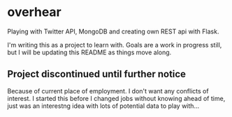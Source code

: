 # overhear
Playing with Twitter API, MongoDB and creating own REST api  with Flask.

I'm writing this as a project to learn with.  Goals are a work
in progress still, but I will be updating this README as things
move along.

## Project discontinued until further notice 

Because of current place of employment.  I don't want any conflicts of interest.  I started this before I changed jobs without knowing ahead of time, just was an interestng idea with lots of potential data to play with... 

